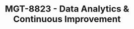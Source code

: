 ---
layout: course
title: MGT-8823 - Data Analytics & Continuous Improvement
aliases: 
course_id: MGT-8823
permalink: /MGT-8823/
avg_difficulty: 1.15
avg_rating: 3.64
avg_workload: 3.93
course_number: 8823
---
